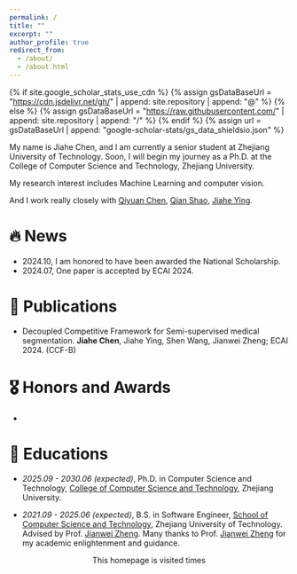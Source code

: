 ```yaml
---
permalink: /
title: ""
excerpt: ""
author_profile: true
redirect_from: 
  - /about/
  - /about.html
---
```


{% if site.google_scholar_stats_use_cdn %}
{% assign gsDataBaseUrl = "https://cdn.jsdelivr.net/gh/" | append: site.repository | append: "@" %}
{% else %}
{% assign gsDataBaseUrl = "https://raw.githubusercontent.com/" | append: site.repository | append: "/" %}
{% endif %}
{% assign url = gsDataBaseUrl | append: "google-scholar-stats/gs_data_shieldsio.json" %}

<span class='anchor' id='about-me'></span>

My name is Jiahe Chen, and I am currently a senior student at Zhejiang University of Technology. Soon, I will begin my journey as a Ph.D. at the College of Computer Science and Technology, Zhejiang University.

My research interest includes Machine Learning and computer vision. 

And I work really closely with [Qiyuan Chen](https://qychen2001.github.io/), [Qian Shao](https://abeier87.github.io/), [Jiahe Ying]().
<font color="red">
<span id="lastCommitTime"></span>
</font>

# 🔥 News

- 2024.10, I am honored to have been awarded the National Scholarship.
- 2024.07, One paper is accepted by ECAI 2024.

# 📝 Publications 

- Decoupled Competitive Framework for Semi-supervised medical segmentation. **Jiahe Chen**, Jiahe Ying, Shen Wang, Jianwei Zheng; ECAI 2024. (CCF-B)

# 🎖 Honors and Awards
- 

# 📖 Educations

- *2025.09 - 2030.06 (expected)*, Ph.D. in Computer Science and Technology, [College of Computer Science and Technology](http://www.cs.zju.edu.cn/), Zhejiang University.

- *2021.09 - 2025.06 (expected)*, B.S. in Software Engineer, [School of Computer Science and Technology](https://cs.zjut.edu.cn/jsp/index.jsp), Zhejiang University of Technology. Advised by Prof. [Jianwei Zheng](https://homepage.zjut.edu.cn/zjw/). Many thanks to Prof. [Jianwei Zheng](https://homepage.zjut.edu.cn/zjw/) for my academic enlightenment and guidance.


<div align="center">
<script async src="//busuanzi.ibruce.info/busuanzi/2.3/busuanzi.pure.mini.js"></script>
This homepage is visited <font color="purple" size="5"><span id="busuanzi_value_site_pv"></span></font> times
</div>

<div>

<script>
async function fetchLastCommitTime() {

  // https://github.com/JiaheChen2002/JiaheChen2002.github.io
    const owner = 'JiaheChen2002';
    const repo = 'JiaheChen2002.github.io';
    const url = `https://api.github.com/repos/${owner}/${repo}/commits`;
    try {
        const response = await fetch(url);
        if (!response.ok) {
            throw new Error(`Failed to fetch data from GitHub: ${response.statusText}`);
        }
        const data = await response.json();
        const lastCommitDate = new Date(data[0].commit.committer.date);
        document.getElementById('lastCommitTime').textContent = `Last Updated in ${lastCommitDate.toLocaleString()}`;
    } catch (error) {
        console.error('Error fetching commit time:', error);
        // document.getElementById('lastCommitTime').textContent = 'Failed to fetch commit time.';
    }
}
fetchLastCommitTime();
</script>
</div>